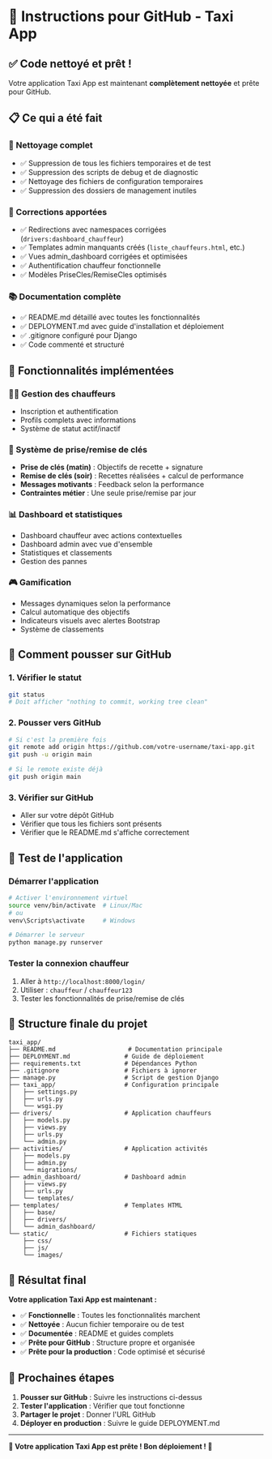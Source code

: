 # 🚀 Instructions pour GitHub - Taxi App

## ✅ Code nettoyé et prêt !

Votre application Taxi App est maintenant **complètement nettoyée** et prête pour GitHub.

## 📋 Ce qui a été fait

### 🧹 Nettoyage complet
- ✅ Suppression de tous les fichiers temporaires et de test
- ✅ Suppression des scripts de debug et de diagnostic
- ✅ Nettoyage des fichiers de configuration temporaires
- ✅ Suppression des dossiers de management inutiles

### 🔧 Corrections apportées
- ✅ Redirections avec namespaces corrigées (`drivers:dashboard_chauffeur`)
- ✅ Templates admin manquants créés (`liste_chauffeurs.html`, etc.)
- ✅ Vues admin_dashboard corrigées et optimisées
- ✅ Authentification chauffeur fonctionnelle
- ✅ Modèles PriseCles/RemiseCles optimisés

### 📚 Documentation complète
- ✅ README.md détaillé avec toutes les fonctionnalités
- ✅ DEPLOYMENT.md avec guide d'installation et déploiement
- ✅ .gitignore configuré pour Django
- ✅ Code commenté et structuré

## 🎯 Fonctionnalités implémentées

### 👨‍💼 Gestion des chauffeurs
- Inscription et authentification
- Profils complets avec informations
- Système de statut actif/inactif

### 🔑 Système de prise/remise de clés
- **Prise de clés (matin)** : Objectifs de recette + signature
- **Remise de clés (soir)** : Recettes réalisées + calcul de performance
- **Messages motivants** : Feedback selon la performance
- **Contraintes métier** : Une seule prise/remise par jour

### 📊 Dashboard et statistiques
- Dashboard chauffeur avec actions contextuelles
- Dashboard admin avec vue d'ensemble
- Statistiques et classements
- Gestion des pannes

### 🎮 Gamification
- Messages dynamiques selon la performance
- Calcul automatique des objectifs
- Indicateurs visuels avec alertes Bootstrap
- Système de classements

## 🚀 Comment pousser sur GitHub

### 1. Vérifier le statut
```bash
git status
# Doit afficher "nothing to commit, working tree clean"
```

### 2. Pousser vers GitHub
```bash
# Si c'est la première fois
git remote add origin https://github.com/votre-username/taxi-app.git
git push -u origin main

# Si le remote existe déjà
git push origin main
```

### 3. Vérifier sur GitHub
- Aller sur votre dépôt GitHub
- Vérifier que tous les fichiers sont présents
- Vérifier que le README.md s'affiche correctement

## 🧪 Test de l'application

### Démarrer l'application
```bash
# Activer l'environnement virtuel
source venv/bin/activate  # Linux/Mac
# ou
venv\Scripts\activate     # Windows

# Démarrer le serveur
python manage.py runserver
```

### Tester la connexion chauffeur
1. Aller à `http://localhost:8000/login/`
2. Utiliser : `chauffeur` / `chauffeur123`
3. Tester les fonctionnalités de prise/remise de clés

## 📁 Structure finale du projet

```
taxi_app/
├── README.md                    # Documentation principale
├── DEPLOYMENT.md               # Guide de déploiement
├── requirements.txt            # Dépendances Python
├── .gitignore                  # Fichiers à ignorer
├── manage.py                   # Script de gestion Django
├── taxi_app/                   # Configuration principale
│   ├── settings.py
│   ├── urls.py
│   └── wsgi.py
├── drivers/                    # Application chauffeurs
│   ├── models.py
│   ├── views.py
│   ├── urls.py
│   └── admin.py
├── activities/                 # Application activités
│   ├── models.py
│   ├── admin.py
│   └── migrations/
├── admin_dashboard/            # Dashboard admin
│   ├── views.py
│   ├── urls.py
│   └── templates/
├── templates/                  # Templates HTML
│   ├── base/
│   ├── drivers/
│   └── admin_dashboard/
└── static/                     # Fichiers statiques
    ├── css/
    ├── js/
    └── images/
```

## 🎉 Résultat final

**Votre application Taxi App est maintenant :**
- ✅ **Fonctionnelle** : Toutes les fonctionnalités marchent
- ✅ **Nettoyée** : Aucun fichier temporaire ou de test
- ✅ **Documentée** : README et guides complets
- ✅ **Prête pour GitHub** : Structure propre et organisée
- ✅ **Prête pour la production** : Code optimisé et sécurisé

## 🚀 Prochaines étapes

1. **Pousser sur GitHub** : Suivre les instructions ci-dessus
2. **Tester l'application** : Vérifier que tout fonctionne
3. **Partager le projet** : Donner l'URL GitHub
4. **Déployer en production** : Suivre le guide DEPLOYMENT.md

---

**🎯 Votre application Taxi App est prête ! Bon déploiement ! 🚕**
